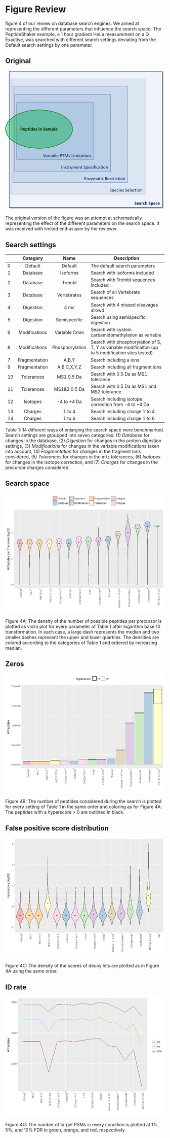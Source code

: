 # Figure Review

figure 4 of our review on database search engines. We aimed at representing the different parameters that influence the search space. The PeptideShaker example, a 1 hour gradient HeLa measurement on a Q Exactive, was searched with different search settings deviating from the Default search settings by one parameter.

## Original

![](illustrations/original.png)

The original version of the figure was an attempt at schematically representing the effect of the different parameters on the search space. It was received with limited enthusiasm by the reviewer.

## Search settings

|     | Category        | Name            | Description                                                                                             |
| --- |:---------------:|:---------------:| ------------------------------------------------------------------------------------------------------- |
| 0   | Default         | Default         | The default search parameters                                                                           |
| 1   | Database        | Isoforms        | Search with isoforms included                                                                           |
| 2   | Database        | Trembl          | Search with Trembl sequences included                                                                   |
| 3   | Database        | Vertebrates     | Search of all Vertebrate sequences                                                                      |
| 4   | Digestion       | 4 mc            | Search with 4 missed cleavages allowd                                                                   |
| 5   | Digestion       | Semispecific    | Search using semispecific digestion                                                                     |
| 6   | Modifications   | Variable Cmm    | Search with cystein carbamidomethylation as variable                                                    |
| 8   | Modifications   | Phosphorylation | Search with phosphorylation of S, T, Y as variable modificaiton (up to 5 modification sites tested)     |
| 7   | Fragmentation   | A,B,Y           | Search including a ions                                                                                 |
| 9   | Fragmentation   | A,B,C,X,Y,Z     | Search including all fragment ions                                                                      |
| 10  | Tolerances      | MS1 0.5 Da      | Search with 0.5 Da as MS1 tolerance                                                                     |
| 11  | Tolerances      | MS1&2 0.5 Da    | Search with 0.5 Da as MS1 and MS2 tolerance                                                             |
| 12  | Isotopes        | -4 to +4 Da     | Search including isotope correction from -4 to +4 Da                                                    |
| 13  | Charges         | 1 to 4          | Search including charge 1 to 4                                                                          |
| 14  | Charges         | 1 to 6          | Search including charge 1 to 6                                                                          |

Table 1: 14 different ways of enlarging the search space were benchmarked. Search settings are groupped into seven categories: (1) _Database_ for changes in the database, (2) _Digestion_ for changes in the protein digestion settings, (3) _Modifications_ for changes in the variable modifications taken into account, (4) _Fragmentation_ for changes in the fragment ions considered, (5) _Tolerances_ for changes in the m/z tolerances, (6) _Isotopes_ for changes in the isotope correction, and (7) _Charges_ for changes in the precursor charges considered.

## Search space

![](illustrations/searchSpace.png)

Figure 4A: The density of the number of possible peptides per precursor is plotted as violin plot for every parameter of Table 1 after logarithm base 10 transformation. In each case, a large dash represents the median and two smaller dashes represent the upper and lower quartiles. The densities are colored according to the categories of Table 1 and ordered by increasing median.

## Zeros

![](illustrations/nZeros.png)

Figure 4B: The number of peptides considered during the search is plotted for every setting of Table 1 in the same order and coloring as for Figure 4A. The peptides with a hyperscore > 0 are outlined in black.

## False positive score distribution

![](illustrations/score.png)

Figure 4C: The density of the scores of decoy hits are plotted as in Figure 4A using the same order.

## ID rate

![](illustrations/idRate.png)

Figure 4D: The number of target PSMs in every condition is plotted at 1%, 5%, and 10% FDR in green, orange, and red, respectively.


